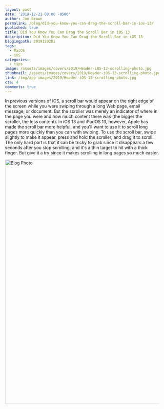 ```yaml
---
layout: post
date: '2019-12-21 00:00 -0500'
author: Jon Brown
permalink: /blog/did-you-know-you-can-drag-the-scroll-bar-in-ios-13/
published: true
title: Did You Know You Can Drag the Scroll Bar in iOS 13
description: Did You Know You Can Drag the Scroll Bar in iOS 13
blogimgpath: 20191202Di
tags:
  - MacOS
  - iOS
categories:
  - tips
image: /assets/images/covers/2019/Header-iOS-13-scrolling-photo.jpg
thumbnail: /assets/images/covers/2019/Header-iOS-13-scrolling-photo.jpg
link: /img/app-images/2019/Header-iOS-13-scrolling-photo.jpg
cta: 4
comments: true
---
```

In previous versions of iOS, a scroll bar would appear on the right edge
of the screen while you were swiping through a long Web page, email
message, or document. But the scroller was merely an indicator of where
in the page you were and how much content there was (the bigger the
scroller, the less content). In iOS 13 and iPadOS 13, however, Apple has
made the scroll bar more helpful, and you'll want to use it to scroll
long pages more quickly than you can with swiping. To use the scroll
bar, swipe slightly to make it appear, press and hold the scroller, and
drag it to scroll. The only hard part is that it can be tricky to grab
since it disappears a few seconds after you stop scrolling, and it's a
thin target to hit with a thick finger. But give it a try since it makes
scrolling in long pages so much easier.

<img alt="Blog Photo" src="{{ site.site_cdn }}/assets/images/blog/2019/20191202Di/iOS-13-scrolling.gif" class="img-fluid rounded m-2" width="800" />
